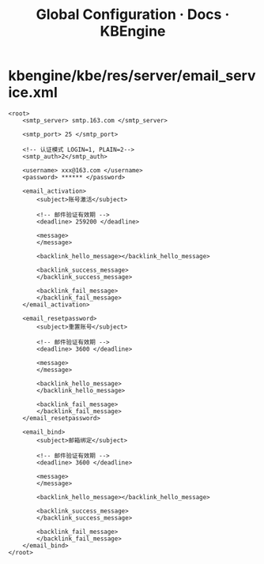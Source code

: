 ﻿---
layout: docs
title: Global Configuration · Docs · KBEngine
tab: docs
docsitem: configuration-emailservice
---

kbengine/kbe/res/server/email_service.xml
===================

	<root>
		<smtp_server> smtp.163.com </smtp_server>

		<smtp_port> 25 </smtp_port>

		<!-- 认证模式 LOGIN=1, PLAIN=2-->
		<smtp_auth>2</smtp_auth>

		<username> xxx@163.com </username>
		<password> ****** </password>

		<email_activation>
			<subject>账号激活</subject>

			<!-- 邮件验证有效期 -->
			<deadline> 259200 </deadline>

			<message>
			</message>
			
			<backlink_hello_message></backlink_hello_message>
			
			<backlink_success_message>
			</backlink_success_message>
			
			<backlink_fail_message>
			</backlink_fail_message>
		</email_activation>
		
		<email_resetpassword>
			<subject>重置账号</subject>

			<!-- 邮件验证有效期 -->
			<deadline> 3600 </deadline>

			<message>
			</message>
			
			<backlink_hello_message>
			</backlink_hello_message>
			
			<backlink_fail_message>
			</backlink_fail_message>
		</email_resetpassword>
		
		<email_bind>
			<subject>邮箱绑定</subject>

			<!-- 邮件验证有效期 -->
			<deadline> 3600 </deadline>

			<message>
			</message>
			
			<backlink_hello_message></backlink_hello_message>
			
			<backlink_success_message>
			</backlink_success_message>
			
			<backlink_fail_message>
			</backlink_fail_message>
		</email_bind>
	</root>
